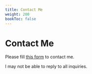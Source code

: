```yaml
---
title: Contact Me
weight: 200
bookToc: false
---
```


# Contact Me

Please fill [this form](https://docs.google.com/forms/d/e/1FAIpQLScoX0anufssjZboCfd4y3eZU0qT87GMDammEpKtSMretOI9-A/viewform) to contact me.

I may not be able to reply to all inquiries.

